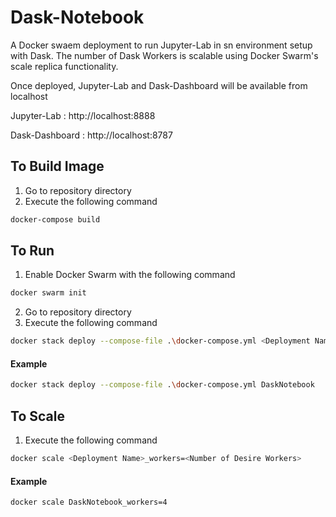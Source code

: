 # Dask-Notebook
A Docker swaem deployment to run Jupyter-Lab in sn environment setup with Dask. The number of Dask Workers is scalable using Docker Swarm's scale replica functionality.

Once deployed, Jupyter-Lab and Dask-Dashboard will be available from localhost

Jupyter-Lab : http://localhost:8888

Dask-Dashboard : http://localhost:8787


## To Build Image
1. Go to repository directory
2. Execute the following command
```bash
docker-compose build
```

## To Run
1. Enable Docker Swarm with the following command
```bash
docker swarm init
```
2. Go to repository directory
3. Execute the following command
```bash
docker stack deploy --compose-file .\docker-compose.yml <Deployment Name>
```
#### Example
```bash
docker stack deploy --compose-file .\docker-compose.yml DaskNotebook
```

## To Scale
1. Execute the following command
```bash
docker scale <Deployment Name>_workers=<Number of Desire Workers>
 ```
#### Example
```bash
docker scale DaskNotebook_workers=4
 ```
